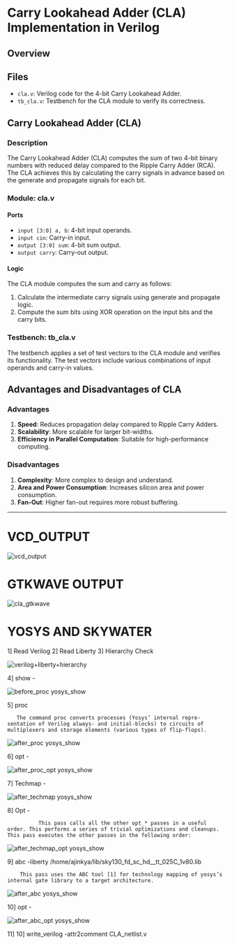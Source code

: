# Carry Lookahead Adder (CLA) Implementation in Verilog

## Overview

## Files

- `cla.v`: Verilog code for the 4-bit Carry Lookahead Adder.
- `tb_cla.v`: Testbench for the CLA module to verify its correctness.

## Carry Lookahead Adder (CLA)

### Description

The Carry Lookahead Adder (CLA) computes the sum of two 4-bit binary numbers with reduced delay compared to the Ripple Carry Adder (RCA). The CLA achieves this by calculating the carry signals in advance based on the generate and propagate signals for each bit.

### Module: cla.v

#### Ports

- `input [3:0] a, b`: 4-bit input operands.
- `input cin`: Carry-in input.
- `output [3:0] sum`: 4-bit sum output.
- `output carry`: Carry-out output.

#### Logic

The CLA module computes the sum and carry as follows:
1. Calculate the intermediate carry signals using generate and propagate logic.
2. Compute the sum bits using XOR operation on the input bits and the carry bits.

### Testbench: tb_cla.v

The testbench applies a set of test vectors to the CLA module and verifies its functionality. The test vectors include various combinations of input operands and carry-in values.

## Advantages and Disadvantages of CLA

### Advantages
1. **Speed**: Reduces propagation delay compared to Ripple Carry Adders.
2. **Scalability**: More scalable for larger bit-widths.
3. **Efficiency in Parallel Computation**: Suitable for high-performance computing.

### Disadvantages
1. **Complexity**: More complex to design and understand.
2. **Area and Power Consumption**: Increases silicon area and power consumption.
3. **Fan-Out**: Higher fan-out requires more robust buffering.

--- 

# VCD_OUTPUT

  ![vcd_output](https://github.com/user-attachments/assets/2655ddb1-dd07-4a50-8c6d-0b090e78481d)

# GTKWAVE OUTPUT
  
  ![cla_gtkwave](https://github.com/user-attachments/assets/21cd4569-422f-4e45-9ccd-fdb41e1b1d5c)

# YOSYS AND SKYWATER 

1] Read Verilog
2] Read Liberty
3] Hierarchy Check

  ![verilog+liberty+hierarchy](https://github.com/user-attachments/assets/1bc3c20a-97ae-49c0-b1f1-edb769ad3c10)


4] show - 


  ![before_proc yosys_show](https://github.com/user-attachments/assets/b2951d53-94cd-4b7e-b6ec-42ff724283a3)

5] proc 

       The command proc converts processes (Yosys’ internal repre- sentation of Verilog always- and initial-blocks) to circuits of multiplexers and storage elements (various types of flip-flops).

  ![after_proc yosys_show](https://github.com/user-attachments/assets/c1b6e0b0-e9cd-4960-a37e-2f164bd4e387)

6] opt - 

  ![after_proc_opt yosys_show](https://github.com/user-attachments/assets/5a4a0335-6dcf-4e3b-b75d-b5218d0593e0)

7] Techmap - 

  ![after_techmap yosys_show](https://github.com/user-attachments/assets/fa395da5-5d52-4d93-8e31-05738827148c)

8] Opt - 

              This pass calls all the other opt_* passes in a useful order. This performs a series of trivial optimizations and cleanups. This pass executes the other passes in the following order:

  ![after_techmap_opt yosys_show](https://github.com/user-attachments/assets/2f2b5980-fead-4fe5-a513-62839b442b1c)

9]  abc -liberty /home/ajinkya/lib/sky130_fd_sc_hd__tt_025C_1v80.lib

        This pass uses the ABC tool [1] for technology mapping of yosys’s internal gate library to a target architecture.
  
  ![after_abc yosys_show](https://github.com/user-attachments/assets/311a0a24-2b51-42e2-b51f-88dd8bf24aef)


10] opt - 

   ![after_abc_opt yosys_show](https://github.com/user-attachments/assets/24468f56-c816-4804-b690-e3341b214cc2)

11] 10] write_verilog -attr2comment CLA_netlist.v
